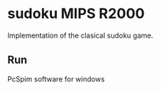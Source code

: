 # sudoku MIPS R2000
Implementation of the clasical sudoku game.

## Run
PcSpim software for windows
